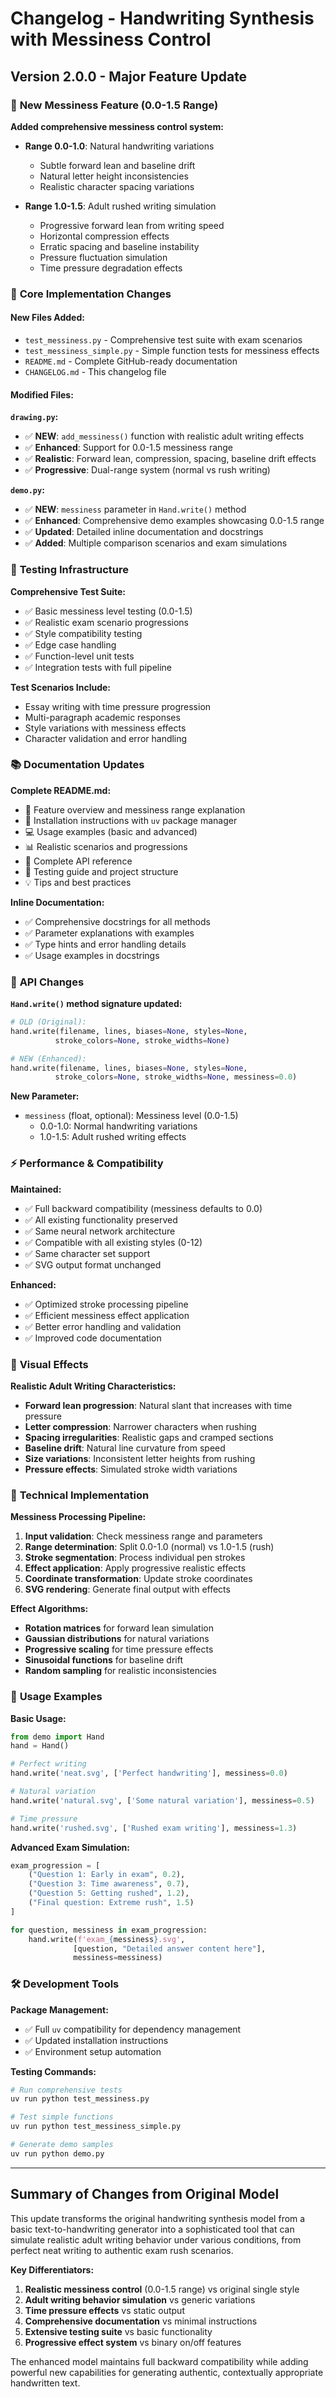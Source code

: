 # Changelog - Handwriting Synthesis with Messiness Control

## Version 2.0.0 - Major Feature Update

### 🎯 **New Messiness Feature (0.0-1.5 Range)**

**Added comprehensive messiness control system:**
- **Range 0.0-1.0**: Natural handwriting variations
  - Subtle forward lean and baseline drift
  - Natural letter height inconsistencies
  - Realistic character spacing variations
  
- **Range 1.0-1.5**: Adult rushed writing simulation
  - Progressive forward lean from writing speed
  - Horizontal compression effects
  - Erratic spacing and baseline instability
  - Pressure fluctuation simulation
  - Time pressure degradation effects

### 📝 **Core Implementation Changes**

#### **New Files Added:**
- `test_messiness.py` - Comprehensive test suite with exam scenarios
- `test_messiness_simple.py` - Simple function tests for messiness effects
- `README.md` - Complete GitHub-ready documentation
- `CHANGELOG.md` - This changelog file

#### **Modified Files:**

**`drawing.py`:**
- ✅ **NEW**: `add_messiness()` function with realistic adult writing effects
- ✅ **Enhanced**: Support for 0.0-1.5 messiness range
- ✅ **Realistic**: Forward lean, compression, spacing, baseline drift effects
- ✅ **Progressive**: Dual-range system (normal vs rush writing)

**`demo.py`:**
- ✅ **NEW**: `messiness` parameter in `Hand.write()` method
- ✅ **Enhanced**: Comprehensive demo examples showcasing 0.0-1.5 range
- ✅ **Updated**: Detailed inline documentation and docstrings
- ✅ **Added**: Multiple comparison scenarios and exam simulations

### 🧪 **Testing Infrastructure**

**Comprehensive Test Suite:**
- ✅ Basic messiness level testing (0.0-1.5)
- ✅ Realistic exam scenario progressions
- ✅ Style compatibility testing
- ✅ Edge case handling
- ✅ Function-level unit tests
- ✅ Integration tests with full pipeline

**Test Scenarios Include:**
- Essay writing with time pressure progression
- Multi-paragraph academic responses
- Style variations with messiness effects
- Character validation and error handling

### 📚 **Documentation Updates**

**Complete README.md:**
- 🎯 Feature overview and messiness range explanation
- 🚀 Installation instructions with `uv` package manager
- 💻 Usage examples (basic and advanced)
- 📊 Realistic scenarios and progressions
- 🔧 Complete API reference
- 🧪 Testing guide and project structure
- 💡 Tips and best practices

**Inline Documentation:**
- ✅ Comprehensive docstrings for all methods
- ✅ Parameter explanations with examples
- ✅ Type hints and error handling details
- ✅ Usage examples in docstrings

### 🔧 **API Changes**

**`Hand.write()` method signature updated:**
```python
# OLD (Original):
hand.write(filename, lines, biases=None, styles=None, 
          stroke_colors=None, stroke_widths=None)

# NEW (Enhanced):
hand.write(filename, lines, biases=None, styles=None, 
          stroke_colors=None, stroke_widths=None, messiness=0.0)
```

**New Parameter:**
- `messiness` (float, optional): Messiness level (0.0-1.5)
  - 0.0-1.0: Normal handwriting variations
  - 1.0-1.5: Adult rushed writing effects

### ⚡ **Performance & Compatibility**

**Maintained:**
- ✅ Full backward compatibility (messiness defaults to 0.0)
- ✅ All existing functionality preserved
- ✅ Same neural network architecture
- ✅ Compatible with all existing styles (0-12)
- ✅ Same character set support
- ✅ SVG output format unchanged

**Enhanced:**
- ✅ Optimized stroke processing pipeline
- ✅ Efficient messiness effect application
- ✅ Better error handling and validation
- ✅ Improved code documentation

### 🎨 **Visual Effects**

**Realistic Adult Writing Characteristics:**
- **Forward lean progression**: Natural slant that increases with time pressure
- **Letter compression**: Narrower characters when rushing
- **Spacing irregularities**: Realistic gaps and cramped sections  
- **Baseline drift**: Natural line curvature from speed
- **Size variations**: Inconsistent letter heights from rushing
- **Pressure effects**: Simulated stroke width variations

### 🔬 **Technical Implementation**

**Messiness Processing Pipeline:**
1. **Input validation**: Check messiness range and parameters
2. **Range determination**: Split 0.0-1.0 (normal) vs 1.0-1.5 (rush)
3. **Stroke segmentation**: Process individual pen strokes
4. **Effect application**: Apply progressive realistic effects
5. **Coordinate transformation**: Update stroke coordinates
6. **SVG rendering**: Generate final output with effects

**Effect Algorithms:**
- **Rotation matrices** for forward lean simulation
- **Gaussian distributions** for natural variations
- **Progressive scaling** for time pressure effects
- **Sinusoidal functions** for baseline drift
- **Random sampling** for realistic inconsistencies

### 🚀 **Usage Examples**

**Basic Usage:**
```python
from demo import Hand
hand = Hand()

# Perfect writing
hand.write('neat.svg', ['Perfect handwriting'], messiness=0.0)

# Natural variation
hand.write('natural.svg', ['Some natural variation'], messiness=0.5)

# Time pressure
hand.write('rushed.svg', ['Rushed exam writing'], messiness=1.3)
```

**Advanced Exam Simulation:**
```python
exam_progression = [
    ("Question 1: Early in exam", 0.2),
    ("Question 3: Time awareness", 0.7),  
    ("Question 5: Getting rushed", 1.2),
    ("Final question: Extreme rush", 1.5)
]

for question, messiness in exam_progression:
    hand.write(f'exam_{messiness}.svg', 
              [question, "Detailed answer content here"], 
              messiness=messiness)
```

### 🛠️ **Development Tools**

**Package Management:**
- ✅ Full `uv` compatibility for dependency management
- ✅ Updated installation instructions
- ✅ Environment setup automation

**Testing Commands:**
```bash
# Run comprehensive tests
uv run python test_messiness.py

# Test simple functions
uv run python test_messiness_simple.py

# Generate demo samples
uv run python demo.py
```

---

## Summary of Changes from Original Model

This update transforms the original handwriting synthesis model from a basic text-to-handwriting generator into a sophisticated tool that can simulate realistic adult writing behavior under various conditions, from perfect neat writing to authentic exam rush scenarios.

**Key Differentiators:**
1. **Realistic messiness control** (0.0-1.5 range) vs original single style
2. **Adult writing behavior simulation** vs generic variations  
3. **Time pressure effects** vs static output
4. **Comprehensive documentation** vs minimal instructions
5. **Extensive testing suite** vs basic functionality
6. **Progressive effect system** vs binary on/off features

The enhanced model maintains full backward compatibility while adding powerful new capabilities for generating authentic, contextually appropriate handwritten text.